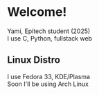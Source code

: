 # Welcome!
Yami, Epitech student (2025)</br>
I use C, Python, fullstack web</br>

## Linux Distro
I use Fedora 33, KDE/Plasma</br>
Soon I'll be using Arch Linux
